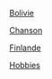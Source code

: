 [Bolivie]( https://github.com/EPicardat/PICARDAT-notation/blob/master/Pays/Bolivie.md )

[Chanson]( https://github.com/EPicardat/PICARDAT-notation/blob/master/Chanson.md )

[Finlande]( https://github.com/EPicardat/PICARDAT-notation/blob/master/Pays/Finlande.md )

[Hobbies]( https://github.com/EPicardat/PICARDAT-notation/blob/master/Suivi.md )



